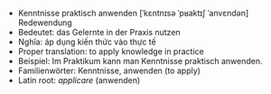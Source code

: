 - Kenntnisse praktisch anwenden	[ˈkɛntnɪsə ˈpʁaktɪʃ ˈanvɛndən]	Redewendung
- Bedeutet: das Gelernte in der Praxis nutzen
- Nghĩa: áp dụng kiến thức vào thực tế
- Proper translation: to apply knowledge in practice
- Beispiel: Im Praktikum kann man Kenntnisse praktisch anwenden.
- Familienwörter: Kenntnisse, anwenden (to apply)	
- Latin root: *applicare* (anwenden)